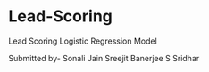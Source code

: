 # Lead-Scoring
Lead Scoring Logistic Regression Model

Submitted by-
Sonali Jain
Sreejit Banerjee
S Sridhar
